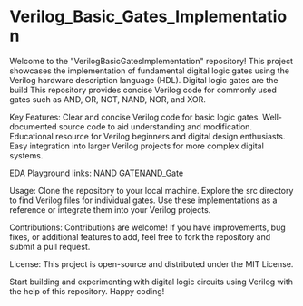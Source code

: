 # Verilog_Basic_Gates_Implementation

Welcome to the "VerilogBasicGatesImplementation" repository! This project showcases the implementation of fundamental digital logic gates using the Verilog hardware description language (HDL). Digital logic gates are the build This repository provides concise Verilog code for commonly used gates such as AND, OR, NOT, NAND, NOR, and XOR.

Key Features:
Clear and concise Verilog code for basic logic gates.
Well-documented source code to aid understanding and modification.
Educational resource for Verilog beginners and digital design enthusiasts.
Easy integration into larger Verilog projects for more complex digital systems.

EDA Playground links:
NAND GATE[NAND_Gate](https://edaplayground.com/x/ZLqK)

Usage:
Clone the repository to your local machine.
Explore the src directory to find Verilog files for individual gates.
Use these implementations as a reference or integrate them into your Verilog projects.

Contributions:
Contributions are welcome! If you have improvements, bug fixes, or additional features to add, feel free to fork the repository and submit a pull request.

License:
This project is open-source and distributed under the MIT License.

Start building and experimenting with digital logic circuits using Verilog with the help of this repository. Happy coding!
